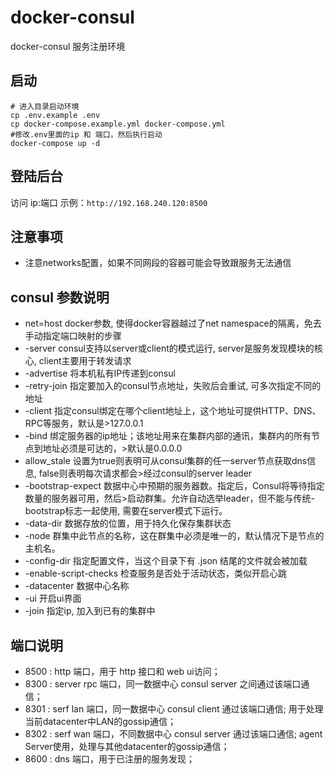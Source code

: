 # docker-consul
docker-consul 服务注册环境

## 启动
```shell
# 进入目录启动环境
cp .env.example .env
cp docker-compose.example.yml docker-compose.yml
#修改.env里面的ip 和 端口，然后执行启动
docker-compose up -d
```
## 登陆后台
访问 ip:端口 示例：`http://192.168.240.120:8500`

## 注意事项
 * 注意networks配置，如果不同网段的容器可能会导致跟服务无法通信

## consul 参数说明
* net=host docker参数, 使得docker容器越过了net namespace的隔离，免去手动指定端口映射的步骤
* -server consul支持以server或client的模式运行, server是服务发现模块的核心, client主要用于转发请求
* -advertise 将本机私有IP传递到consul
* -retry-join 指定要加入的consul节点地址，失败后会重试, 可多次指定不同的地址
* -client 指定consul绑定在哪个client地址上，这个地址可提供HTTP、DNS、RPC等服务，默认是>127.0.0.1
* -bind 绑定服务器的ip地址；该地址用来在集群内部的通讯，集群内的所有节点到地址必须是可达的，>默认是0.0.0.0
* allow_stale 设置为true则表明可从consul集群的任一server节点获取dns信息, false则表明每次请求都会>经过consul的server leader
* -bootstrap-expect 数据中心中预期的服务器数。指定后，Consul将等待指定数量的服务器可用，然后>启动群集。允许自动选举leader，但不能与传统-bootstrap标志一起使用, 需要在server模式下运行。
* -data-dir 数据存放的位置，用于持久化保存集群状态
* -node 群集中此节点的名称，这在群集中必须是唯一的，默认情况下是节点的主机名。
* -config-dir 指定配置文件，当这个目录下有 .json 结尾的文件就会被加载
* -enable-script-checks 检查服务是否处于活动状态，类似开启心跳
* -datacenter 数据中心名称
* -ui 开启ui界面
* -join 指定ip, 加入到已有的集群中

## 端口说明
* 8500 : http 端口，用于 http 接口和 web ui访问；
* 8300 : server rpc 端口，同一数据中心 consul server 之间通过该端口通信；
* 8301 : serf lan 端口，同一数据中心 consul client 通过该端口通信; 用于处理当前datacenter中LAN的gossip通信；
* 8302 : serf wan 端口，不同数据中心 consul server 通过该端口通信; agent Server使用，处理与其他datacenter的gossip通信；
* 8600 : dns 端口，用于已注册的服务发现；